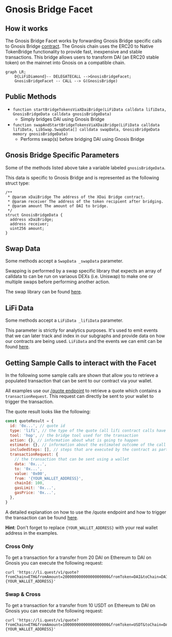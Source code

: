 # Gnosis Bridge Facet

## How it works

The Gnosis Bridge Facet works by forwarding Gnosis Bridge specific calls to Gnosis Bridge [contract](https://docs.tokenbridge.net/xdai-bridge/xdai-bridge-contracts-management/xdai-bridge-management-api#the-contract-on-the-eth-mainnet). The Gnosis chain uses the ERC20 to Native TokenBridge functionality to provide fast, inexpensive and stable transactions. This bridge allows users to transform DAI (an ERC20 stable token) on the mainnet into Gnosis on a compatible chain.

```mermaid
graph LR;
    D{LiFiDiamond}-- DELEGATECALL -->GnosisBridgeFacet;
    GnosisBridgeFacet -- CALL --> G(GnosisBridge)
```

## Public Methods

- `function startBridgeTokensViaXDaiBridge(LiFiData calldata lifiData, GnosisBridgeData calldata gnosisBridgeData)`
  - Simply bridges DAI using Gnosis Bridge
- `function swapAndStartBridgeTokensViaXDaiBridge(LiFiData calldata lifiData, LibSwap.SwapData[] calldata swapData, GnosisBridgeData memory gnosisBridgeData)`
  - Performs swap(s) before bridging DAI using Gnosis Bridge

## Gnosis Bridge Specific Parameters

Some of the methods listed above take a variable labeled `gnosisBridgeData`.

This data is specific to Gnosis Bridge and is represented as the following struct type:

```solidity
/**
 * @param xDaiBridge The address of the XDai Bridge contract.
 * @param receiver The address of the token recipient after bridging.
 * @param amount The amount of DAI to bridge.
 */
struct GnosisBridgeData {
  address xDaiBridge;
  address receiver;
  uint256 amount;
}

```

## Swap Data

Some methods accept a `SwapData _swapData` parameter.

Swapping is performed by a swap specific library that expects an array of calldata to can be run on variaous DEXs (i.e. Uniswap) to make one or multiple swaps before performing another action.

The swap library can be found [here](../src/Libraries/LibSwap.sol).

## LiFi Data

Some methods accept a `LiFiData _lifiData` parameter.

This parameter is strictly for analytics purposes. It's used to emit events that we can later track and index in our subgraphs and provide data on how our contracts are being used. `LiFiData` and the events we can emit can be found [here](../src/Interfaces/ILiFi.sol).

## Getting Sample Calls to interact with the Facet

In the following some sample calls are shown that allow you to retrieve a populated transaction that can be sent to our contract via your wallet.

All examples use our [/quote endpoint](https://apidocs.li.finance/reference/get_quote-1) to retrieve a quote which contains a `transactionRequest`. This request can directly be sent to your wallet to trigger the transaction.

The quote result looks like the following:

```javascript
const quoteResult = {
  id: '0x...', // quote id
  type: 'lifi', // the type of the quote (all lifi contract calls have the type "lifi")
  tool: 'hop', // the bridge tool used for the transaction
  action: {}, // information about what is going to happen
  estimate: {}, // information about the estimated outcome of the call
  includedSteps: [], // steps that are executed by the contract as part of this transaction, e.g. a swap step and a cross step
  transactionRequest: {
    // the transaction that can be sent using a wallet
    data: '0x...',
    to: '0x...',
    value: '0x00',
    from: '{YOUR_WALLET_ADDRESS}',
    chainId: 100,
    gasLimit: '0x...',
    gasPrice: '0x...',
  },
}
```

A detailed explanation on how to use the /quote endpoint and how to trigger the transaction can be found [here](https://apidocs.li.finance/reference/how-to-transfer-tokens).

**Hint**: Don't forget to replace `{YOUR_WALLET_ADDRESS}` with your real wallet address in the examples.

### Cross Only

To get a transaction for a transfer from 20 DAI on Ethereum to DAI on Gnosis you can execute the following request:

```shell
curl 'https://li.quest/v1/quote?fromChain=ETH&fromAmount=20000000000000000000&fromToken=DAI&toChain=DAI&toToken=DAI&slippage=0.03&allowBridges=gnosis&fromAddress={YOUR_WALLET_ADDRESS}'
```

### Swap & Cross

To get a transaction for a transfer from 10 USDT on Ethereum to DAI on Gnosis you can execute the following request:

```shell
curl 'https://li.quest/v1/quote?fromChain=ETH&fromAmount=10000000000000000000&fromToken=USDT&toChain=DAI&toToken=DAI&slippage=0.03&allowBridges=gnosis&fromAddress={YOUR_WALLET_ADDRESS}'
```
